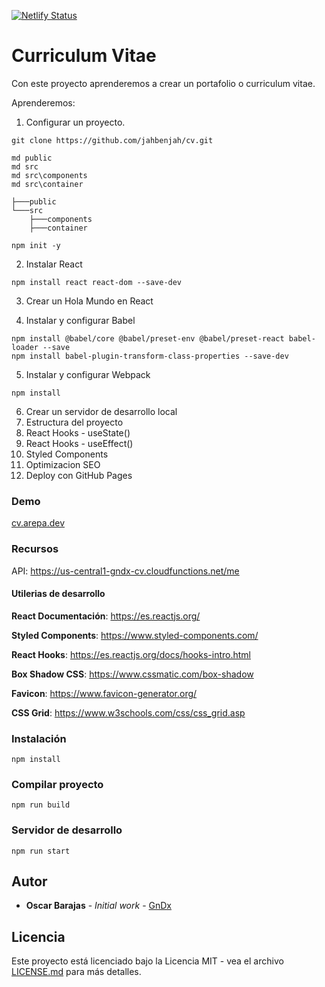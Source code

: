 [![Netlify Status](https://api.netlify.com/api/v1/badges/e74a0291-1fba-4b1a-b567-aa70ce0c597d/deploy-status)](https://app.netlify.com/sites/frosty-benz-d456e2/deploys)

# Curriculum Vitae

Con este proyecto aprenderemos a crear un portafolio o curriculum vitae.

Aprenderemos:

1) Configurar un proyecto.

```
git clone https://github.com/jahbenjah/cv.git
```
```
md public 
md src
md src\components
md src\container

├───public
└───src
    ├───components
    ├───container
```

```
npm init -y
```

2) Instalar React

```
npm install react react-dom --save-dev
```

3) Crear un Hola Mundo en React



4) Instalar y configurar Babel
```
npm install @babel/core @babel/preset-env @babel/preset-react babel-loader --save
npm install babel-plugin-transform-class-properties --save-dev

```
5) Instalar y configurar Webpack
```
npm install
```
6) Crear un servidor de desarrollo local
7) Estructura del proyecto 
8) React Hooks - useState()
9) React Hooks - useEffect()
10) Styled Components
11) Optimizacion SEO
12) Deploy con GitHub Pages

### Demo
 [cv.arepa.dev](https://cv.arepa.dev/)

### Recursos

API: https://us-central1-gndx-cv.cloudfunctions.net/me

#### Utilerias de desarrollo
**React Documentación**: https://es.reactjs.org/

**Styled Components**: https://www.styled-components.com/

**React Hooks**: https://es.reactjs.org/docs/hooks-intro.html

**Box Shadow CSS**: https://www.cssmatic.com/box-shadow

**Favicon**: https://www.favicon-generator.org/

**CSS Grid**: https://www.w3schools.com/css/css_grid.asp

### Instalación

```
npm install
```

### Compilar proyecto
```
npm run build
```

### Servidor de desarrollo
```
npm run start
```

## Autor

* **Oscar Barajas** - *Initial work* - [GnDx](https://github.com/gndx)

## Licencia
Este proyecto está licenciado bajo la Licencia MIT - vea el archivo [LICENSE.md](LICENSE.md) para más detalles.
